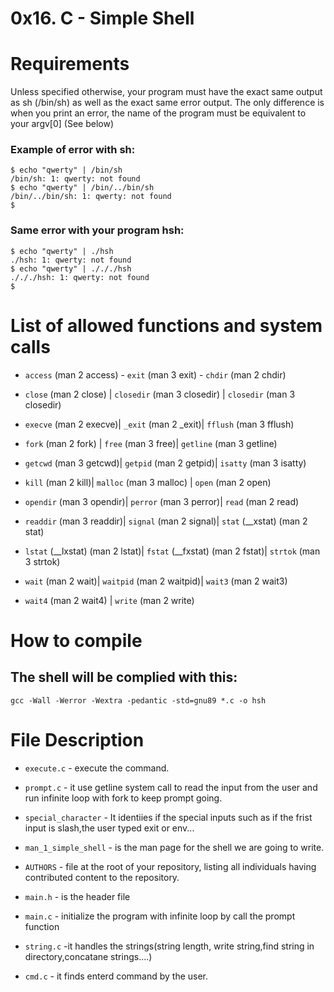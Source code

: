 # 0x16. C - Simple Shell


# Requirements

Unless specified otherwise, your program must have the exact same output as sh (/bin/sh) as well as the exact same error output.
The only difference is when you print an error, the name of the program must be equivalent to your argv[0] (See below)
### Example of error with sh:
```
$ echo "qwerty" | /bin/sh
/bin/sh: 1: qwerty: not found
$ echo "qwerty" | /bin/../bin/sh
/bin/../bin/sh: 1: qwerty: not found
$
```
### Same error with your program hsh:
```
$ echo "qwerty" | ./hsh
./hsh: 1: qwerty: not found
$ echo "qwerty" | ./././hsh
./././hsh: 1: qwerty: not found
$
```
# List of allowed functions and system calls
- ```access``` (man 2 access) - ```exit``` (man 3 exit) - ```chdir``` (man 2 chdir)



- ```close``` (man 2 close) | ```closedir``` (man 3 closedir) | ```closedir``` (man 3 closedir)



- ```execve``` (man 2 execve)| ```_exit``` (man 2 _exit)| ```fflush``` (man 3 fflush)




- ```fork``` (man 2 fork) | ```free``` (man 3 free)| ```getline``` (man 3 getline)
- ```getcwd``` (man 3 getcwd)| ```getpid``` (man 2 getpid)| ```isatty``` (man 3 isatty)


- ```kill``` (man 2 kill)| ```malloc``` (man 3 malloc) | ```open``` (man 2 open)

- ```opendir``` (man 3 opendir)| ```perror``` (man 3 perror)| ```read``` (man 2 read)

- ```readdir``` (man 3 readdir)| ```signal``` (man 2 signal)| ```stat``` (__xstat) (man 2 stat)

- ```lstat``` (__lxstat) (man 2 lstat)| ```fstat``` (__fxstat) (man 2 fstat)| ```strtok``` (man 3 strtok)

- ```wait``` (man 2 wait)| ```waitpid``` (man 2 waitpid)| ```wait3``` (man 2 wait3)
- ```wait4``` (man 2 wait4) | ```write``` (man 2 write)



# How to compile
## The shell will be complied with this:

`gcc -Wall -Werror -Wextra -pedantic -std=gnu89 *.c -o hsh`


# File Description

- `execute.c` - execute the command.
- `prompt.c` - it use getline system call to read the input from the user and run infinite loop with fork to keep prompt going.
- `special_character` - It identiies if the special inputs such as if the frist input is slash,the user typed exit or env...
- `man_1_simple_shell` - is the man page for the shell we are going to write.
- `AUTHORS` - file at the  root of your repository, listing all individuals having contributed content to the repository. 
- `main.h` - is the header file 
- `main.c` - initialize the program with infinite loop by call the prompt function
- `string.c` -it handles the strings(string length, write string,find string in directory,concatane strings....)
- `cmd.c` - it finds enterd command by the user.


  ```
